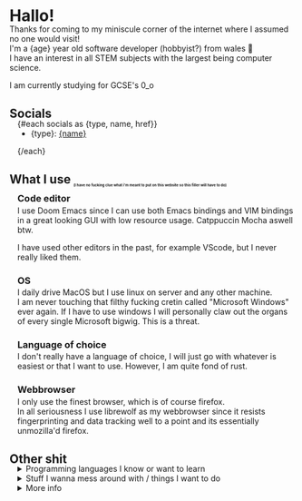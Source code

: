 <script>
const birthday = new Date("11/23/2008"); // stupid american format
var ageDifMs = Date.now() - birthday;
var ageDate = new Date(ageDifMs); // miliseconds from epoch
var age = Math.abs(ageDate.getUTCFullYear() - 1970);

import { langData, stuffIWantToDo, socials } from '$lib/contentData.js';

</script>

# Hallo!

<div style="margin-top: -1.5em">

Thanks for coming to my miniscule corner of the internet where I assumed no one would visit!<br> I'm a {age} year old software developer (hobbyist?) from wales 🏴󠁧󠁢󠁷󠁬󠁳󠁿<br>
I have an interest in all STEM subjects with the largest being computer science.

I am currently studying for GCSE's 0_o

## Socials

<div style="margin-top: -1.5em; padding-left: 1em;">

{#each socials as {type, name, href}}

<div style="margin-top: -1em;">

- {type}: [{name}]({href})

</div>

{/each}

</div>

## What I use <sub style="font-size: 0.3em;">(I have no fucking clue what i'm meant to put on this website so this filler will have to do)</sub>

<div style="margin-top: -1em; padding-left: 1em;">

### Code editor

<div style="margin-top: -1em">

I use Doom Emacs since I can use both Emacs bindings and VIM bindings in a great looking GUI with low resource usage. Catppuccin Mocha aswell btw.

I have used other editors in the past, for example VScode, but I never really liked them.

</div>

### OS

<div style="margin-top: -1em">

I daily drive MacOS but I use linux on server and any other machine. <br> I am never touching that filthy fucking cretin called "Microsoft Windows" ever again. If I have to use windows I will personally claw out the organs of every single Microsoft bigwig. This is a threat.

</div>

### Language of choice

<div style="margin-top: -1em">

I don't really have a language of choice, I will just go with whatever is easiest or that I want to use. However, I am quite fond of rust.

</div>

### Webbrowser

<div style="margin-top: -1em">

I only use the finest browser, which is of course firefox. <br>
In all seriousness I use librewolf as my webbrowser since it resists fingerprinting and data tracking well to a point and its essentially unmozilla'd firefox.

</div>

</div>
</div>

## Other shit

<div style="margin-top: -1.5em;">
<div style="padding-left: 1em;">

<details>
<summary>Programming languages I know or want to learn</summary>

<div style="margin-top: -1em">

- rust

{#each langData as {lang, info}}

<div style="margin-top: -1em;">

- {lang} {#if info != ""}<sub style="padding-bottom: 5px">_({info})_</sub>{/if}

</div>

{/each}

</div>

</details>

<details>
<summary>Stuff I wanna mess around with / things I want to do</summary>

<div style="margin-top: -1em">

- building a linux OS from the bare minimum<sub style="padding-bottom: 5px">_(That way I could finetune everything to how I want it)_</sub>

{#each stuffIWantToDo as {thing, info}}

<div style="margin-top: -1em;">

- {thing} {#if info != ""}<sub style="padding-bottom: 5px">_({info})_</sub>{/if}

</div>

{/each}

</div>

</details>

<details>
<summary>More info</summary>

<div style="margin-top: -1em">

My name is Walter Hartwell White. I live at 308 Negra Arroyo Lane, Albuquerque, New Mexico, 87104. This is my confession. If you're watching this tape, I'm probably dead– murdered by my brother-in-law, Hank Schrader. Hank has been building a meth empire for over a year now, and using me as his chemist. Shortly after my 50th birthday, he asked that I use my chemistry knowledge to cook methamphetamine, which he would then sell using connections that he made through his career with the DEA. I was... astounded. I... I always thought Hank was a very moral man, and I was particularly vulnerable at the time – something he knew and took advantage of. I was reeling from a cancer diagnosis that was poised to bankrupt my family. Hank took me in on a ride-along and showed me just how much money even a small meth operation could make. And I was weak. I didn't want my family to go into financial ruin, so I agreed. Hank had a partner, a businessman named Gustavo Fring. Hank sold me into servitude to this man. And when I tried to quit, Fring threatened my family. I didn't know where to turn. Eventually, Hank and Fring had a falling-out. Things escalated. Fring was able to arrange – uh, I guess... I guess you call it a "hit" – on Hank, and failed, but Hank was seriously injured. And I wound up paying his medical bills, which amounted to a little over $177,000. Upon recovery, Hank was bent on revenge. Working with a man named Hector Salamanca, he plotted to kill Fring. The bomb that he used was built by me, and he gave me no option in it. I have often contemplated suicide, but I'm a coward. I wanted to go to the police, but I was frightened. Hank had risen to become the head of the Albuquerque DEA. To keep me in line, he took my children. For three months, he kept them. My wife had no idea of my criminal activities, and was horrified to learn what I had done. I was in hell. I hated myself for what I had brought upon my family. Recently, I tried once again to quit, and in response, he gave me this. [Walt points to the bruise on his face left by Hank in "Blood Money."] I can't take this anymore. I live in fear every day that Hank will kill me, or worse, hurt my family. All I could think to do was to make this video and hope that the world will finally see this man for what he really is.

</div>

</details>
</div>

</div>
